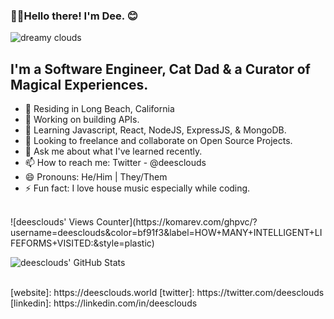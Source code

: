 ### 👋🏾Hello there! I'm Dee. 😊 

![dreamy clouds](https://i.ibb.co/XSTFLRF/github-banner-1500x500.jpg)


## I'm a Software Engineer, Cat Dad & a Curator of Magical Experiences.

 - 🌴 Residing in Long Beach, California
 - 🔭 Working on building APIs.
 - 🌱 Learning Javascript, React, NodeJS, ExpressJS, & MongoDB. 
 - 👯 Looking to freelance and collaborate on Open Source Projects. 
 - 💬 Ask me about what I've learned recently.
 - 📫 How to reach me: Twitter - @deesclouds
 - 😄 Pronouns: He/Him | They/Them
 - ⚡ Fun fact: I love house music especially while coding.

<br>
![deesclouds' Views Counter](https://komarev.com/ghpvc/?username=deesclouds&color=bf91f3&label=HOW+MANY+INTELLIGENT+LIFEFORMS+VISITED:&style=plastic) 

![deesclouds' GitHub Stats](https://github-readme-stats.vercel.app/api?username=deesclouds&show_icons=true&theme=tokyonight) 

<br> 
[website]: https://deesclouds.world
[twitter]: https://twitter.com/deesclouds
[linkedin]: https://linkedin.com/in/deesclouds
